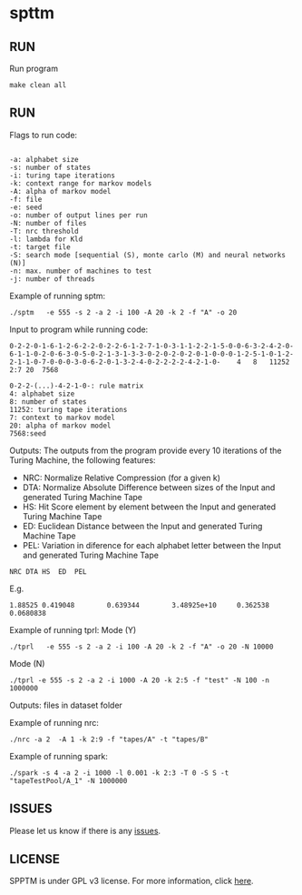 # spttm

## RUN
Run program
```
make clean all
```

## RUN
Flags to run code:
```

-a: alphabet size
-s: number of states
-i: turing tape iterations 
-k: context range for markov models
-A: alpha of markov model
-f: file
-e: seed
-o: number of output lines per run
-N: number of files
-T: nrc threshold
-l: lambda for Kld
-t: target file
-S: search mode [sequential (S), monte carlo (M) and neural networks (N)]
-n: max. number of machines to test
-j: number of threads
```
  
Example of running sptm:
```
./sptm   -e 555 -s 2 -a 2 -i 100 -A 20 -k 2 -f "A" -o 20
```

Input to program while running code:
```
0-2-2-0-1-6-1-2-6-2-2-0-2-2-6-1-2-7-1-0-3-1-1-2-2-1-5-0-0-6-3-2-4-2-0-6-1-1-0-2-0-6-3-0-5-0-2-1-3-1-3-3-0-2-0-2-0-2-0-1-0-0-0-1-2-5-1-0-1-2-2-1-1-0-7-0-0-0-3-0-6-2-0-1-3-2-4-0-2-2-2-2-4-2-1-0-	4	8	11252	2:7	20	7568
```

```
0-2-2-(...)-4-2-1-0-: rule matrix
4: alphabet size
8: number of states
11252: turing tape iterations 
7: context to markov model
20: alpha of markov model
7568:seed
```

Outputs:
The outputs from the program provide every 10 iterations of the Turing Machine, the following features:

- NRC: Normalize Relative Compression (for a given k)
- DTA: Normalize Absolute Difference between sizes of the Input and generated Turing Machine Tape
- HS: Hit Score element by element between the Input and generated Turing Machine Tape
- ED: Euclidean Distance between the Input and generated Turing Machine Tape
- PEL: Variation in diference for each alphabet letter between the Input and generated Turing Machine Tape
```
NRC DTA HS  ED  PEL
```
E.g.
```
1.88525 0.419048        0.639344        3.48925e+10     0.362538        0.0680838
```

Example of running tprl:
Mode (Y)
```
./tprl   -e 555 -s 2 -a 2 -i 100 -A 20 -k 2 -f "A" -o 20 -N 10000
```

Mode (N)
```
./tprl -e 555 -s 2 -a 2 -i 1000 -A 20 -k 2:5 -f "test" -N 100 -n 1000000 
```

Outputs: files in dataset folder

Example of running nrc:
```
./nrc -a 2  -A 1 -k 2:9 -f "tapes/A" -t "tapes/B"
```


Example of running spark:
```
./spark -s 4 -a 2 -i 1000 -l 0.001 -k 2:3 -T 0 -S S -t "tapeTestPool/A_1" -N 1000000
```


## ISSUES
Please let us know if there is any
[issues](https://github.com/jorgeMFS/SPPTM/issues).


## LICENSE
SPPTM is under GPL v3 license. For more information, click
[here](http://www.gnu.org/licenses/gpl-3.0.html).
